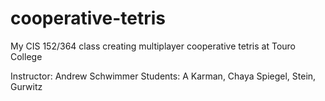 cooperative-tetris
==================

My CIS 152/364 class creating multiplayer cooperative tetris at Touro College

Instructor: Andrew Schwimmer
Students: A Karman,
Chaya Spiegel,
Stein, Gurwitz

